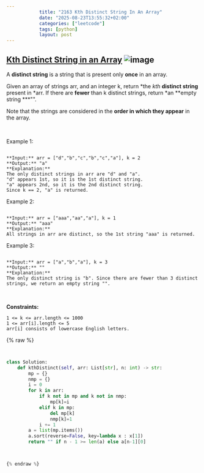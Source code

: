 ```yaml
---
            title: "2163 Kth Distinct String In An Array"
            date: "2025-08-23T13:55:32+02:00"
            categories: ["leetcode"]
            tags: [python]
            layout: post
---
```

            
## [Kth Distinct String in an Array](https://leetcode.com/problems/kth-distinct-string-in-an-array) ![image](https://img.shields.io/badge/Difficulty-Easy-brightgreen)

A **distinct string** is a string that is present only **once** in an array.

Given an array of strings arr, and an integer k, return *the *kth* **distinct string** present in *arr. If there are **fewer** than k distinct strings, return *an **empty string ***"".

Note that the strings are considered in the **order in which they appear** in the array.

 

Example 1:

```

**Input:** arr = ["d","b","c","b","c","a"], k = 2
**Output:** "a"
**Explanation:**
The only distinct strings in arr are "d" and "a".
"d" appears 1st, so it is the 1st distinct string.
"a" appears 2nd, so it is the 2nd distinct string.
Since k == 2, "a" is returned. 

```

Example 2:

```

**Input:** arr = ["aaa","aa","a"], k = 1
**Output:** "aaa"
**Explanation:**
All strings in arr are distinct, so the 1st string "aaa" is returned.

```

Example 3:

```

**Input:** arr = ["a","b","a"], k = 3
**Output:** ""
**Explanation:**
The only distinct string is "b". Since there are fewer than 3 distinct strings, we return an empty string "".

```

 

**Constraints:**

	1 <= k <= arr.length <= 1000
	1 <= arr[i].length <= 5
	arr[i] consists of lowercase English letters.

{% raw %}


```python


class Solution:
    def kthDistinct(self, arr: List[str], n: int) -> str:
        mp = {}
        nmp = {}
        i = 0
        for k in arr:
            if k not in mp and k not in nmp:
                mp[k]=i
            elif k in mp:
                del mp[k]
                nmp[k]=1
            i += 1
        a = list(mp.items())
        a.sort(reverse=False, key=lambda x : x[1])
        return "" if n - 1 >= len(a) else a[n-1][0]
        


{% endraw %}
```
